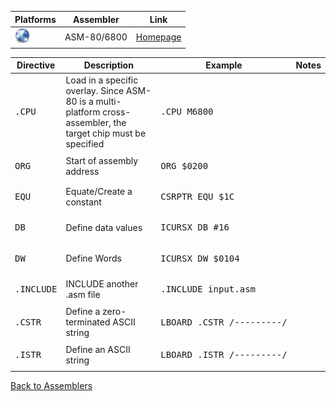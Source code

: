 
|Platforms|Assembler|Link
|-|-|-|
|<img src="../images/internet.png" width="24">|ASM-80/6800|[Homepage](https://www.asm80.com/onepage/asm6800.html)|

|<b>Directive<b>|<b>Description|Example|Notes|
|-|-|-|-|
|<pre>.CPU| Load in a specific overlay. Since ASM-80 is a multi-platform cross-assembler, the target chip must be specified|<pre>.CPU M6800</pre>|
|<pre>ORG| Start of assembly address| <pre>ORG $0200</pre>|
|<pre>EQU</pre>| Equate/Create a constant|<pre>CSRPTR  EQU     $1C</pre>|
|<pre>DB</pre>| Define data values|<pre>ICURSX   DB     #16</pre>|
|<pre>DW</pre>| Define Words|<pre>ICURSX   DW     $0104</pre>|
|<pre>.INCLUDE</pre>|INCLUDE another .asm file|<pre>.INCLUDE input.asm</pre>||
|<pre>.CSTR</pre>| Define a zero-terminated ASCII string|<pre>LBOARD   .CSTR    /---------/</pre>
|<pre>.ISTR</pre>| Define an ASCII string|<pre>LBOARD   .ISTR    /---------/</pre>

[Back to Assemblers](../ASSEMBLERS.md)